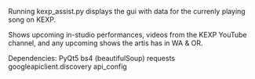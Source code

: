 Running kexp_assist.py displays the gui with data for the currenly playing song on KEXP.

Shows upcoming in-studio performances, videos from the KEXP YouTube channel, and any upcoming shows the artis has in WA & OR.

Dependencies:
PyQt5
bs4 (beautifulSoup)
requests
googleapiclient.discovery
api_config

